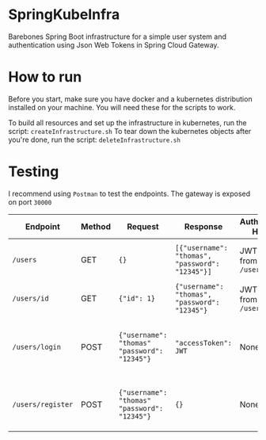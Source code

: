 # SpringKubeInfra
Barebones Spring Boot infrastructure for a simple user system and authentication using Json Web Tokens in Spring Cloud Gateway.

# How to run
Before you start, make sure you have docker and a kubernetes distribution installed on your machine.
You will need these for the scripts to work.

To build all resources and set up the infrastructure in kubernetes, run the script: `createInfrastructure.sh`
To tear down the kubernetes objects after you're done, run the script: `deleteInfrastructure.sh`

# Testing
I recommend using `Postman` to test the endpoints.
The gateway is exposed on port `30000`

Endpoint | Method | Request | Response | Authorization Header | Description
------------- | ------------- | ------------- | ------------- | ------------- | -------------
`/users` | GET | `{}` |`[{"username": "thomas", "password": "12345"}]`| JWT returned from `/users/login` | Lists all users that have registered
`/users/id` | GET | `{"id": 1}` | `{"username": "thomas", "password": "12345"}` | JWT returned from `/users/login` | Gets user data by their ID
`/users/login` | POST | `{"username": "thomas" "password": "12345"}` | `"accessToken": JWT` | None | Logs in a user and returns a JWT access token
`/users/register` | POST | `{"username": "thomas" "password": "12345"}` | `{}` | None | Register a user with username and password
